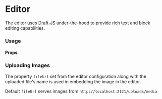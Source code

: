 # Editor

The editor uses [Draft-JS](https://draftjs.org/) under-the-hood to provide rich text and block editing capabilities.


### Usage



#### Props




### Uploading Images

The property `fileUrl` set from the editor configuration along with the uploaded file's name is used
in embedding the image in the editor.

Default `fileUrl` serves images from `http://localhost:2121/uploads/media` 
